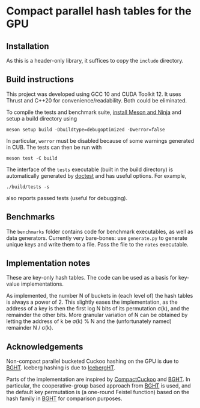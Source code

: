# Compact parallel hash tables for the GPU

## Installation

As this is a header-only library, it suffices to copy the `include` directory.

## Build instructions

This project was developed using GCC 10 and CUDA Toolkit 12.
It uses Thrust and C++20 for convenience/readability. Both could be eliminated.

To compile the tests and benchmark suite,
[install Meson and Ninja](https://mesonbuild.com/Getting-meson.html)
and setup a build directory using
```
meson setup build -Dbuildtype=debugoptimized -Dwerror=false
```
In particular, `werror` must be disabled because of some warnings generated in
CUB. The tests can then be run with
```
meson test -C build
```

The interface of the `tests` executable (built in the build directory) is
automatically generated by [doctest][] and has useful options. For example,
```
./build/tests -s
```
also reports passed tests (useful for debugging).

## Benchmarks

The `benchmarks` folder contains code for benchmark executables, as well as
data generators. Currently very bare-bones: use `generate.py` to generate
unique keys and write them to a file. Pass the file to the `rates` executable.

## Implementation notes

These are key-only hash tables. The code can be used as a basis for key-value
implementations.

As implemented, the number N of buckets in (each level of) the hash tables is
always a power of 2. This slightly eases the implementation, as the address of
a key is then the first log N bits of its permutation σ(k), and the remainder
the other bits. More granular variation of N can be obtained by letting the
address of k be σ(k) % N and the (unfortunately named) remainder N / σ(k).

## Acknowledgements

Non-compact parallel bucketed Cuckoo hashing on the GPU is due to [BGHT][].
Iceberg hashing is due to [IcebergHT][].

Parts of the implementation are inspired by [CompactCuckoo][] and [BGHT][].
In particular, the cooperative-group based approach from [BGHT][] is used,
and the default key permutation is (a one-round Feistel function) based on the
hash family in [BGHT][] for comparison purposes.

[BGHT]: https://github.com/owensgroup/BGHT
[CompactCuckoo]: https://github.com/DaanWoltgens/CompactCuckoo
[doctest]: https://github.com/doctest/doctest
[IcebergHT]: https://arxiv.org/abs/2210.04068
